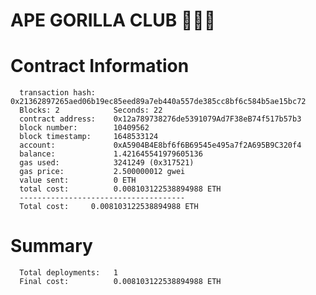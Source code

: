 # APE GORILLA CLUB 🦍🦍🦍

Contract Information
====================
      transaction hash:    0x21362897265aed06b19ec85eed89a7eb440a557de385cc8bf6c584b5ae15bc72
      Blocks: 2            Seconds: 22
      contract address:    0x12a789738276de5391079Ad7F38eB74f517b57b3
      block number:        10409562
      block timestamp:     1648533124
      account:             0xA5904B4E8bf6f6B69545e495a7f2A695B9C320f4
      balance:             1.421645541979605136
      gas used:            3241249 (0x317521)
      gas price:           2.500000012 gwei
      value sent:          0 ETH
      total cost:          0.008103122538894988 ETH
      -------------------------------------
      Total cost:     0.008103122538894988 ETH

Summary
=======
      Total deployments:   1
      Final cost:          0.008103122538894988 ETH